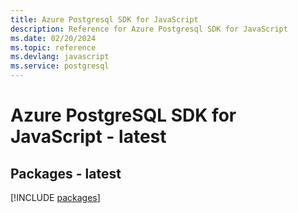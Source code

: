 ```yaml
---
title: Azure Postgresql SDK for JavaScript
description: Reference for Azure Postgresql SDK for JavaScript
ms.date: 02/20/2024
ms.topic: reference
ms.devlang: javascript
ms.service: postgresql
---
```

# Azure PostgreSQL SDK for JavaScript - latest
## Packages - latest
[!INCLUDE [packages](postgresql-index.md)]